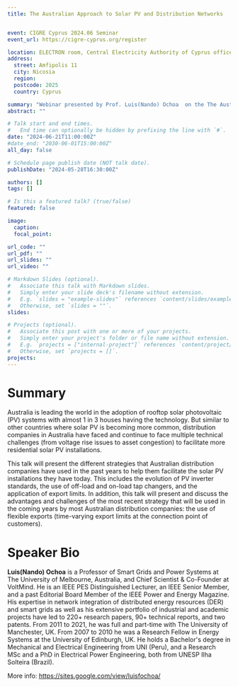 ```yaml
---
title: The Australian Approach to Solar PV and Distribution Networks


event: CIGRE Cyprus 2024.06 Seminar
event_url: https://cigre-cyprus.org/register

location: ELECTRON room, Central Electricity Authority of Cyprus offices
address:
  street: Amfipolis 11
  city: Nicosia
  region: 
  postcode: 2025
  country: Cyprus

summary: "Webinar presented by Prof. Luis(Nando) Ochoa  on the The Australian Approach to Solar PV and Distribution Networks."
abstract: ""

# Talk start and end times.
#   End time can optionally be hidden by prefixing the line with `#`.
date: "2024-06-21T11:00:00Z"
#date_end: "2030-06-01T15:00:00Z"
all_day: false

# Schedule page publish date (NOT talk date).
publishDate: "2024-05-28T16:30:00Z"

authors: []
tags: []

# Is this a featured talk? (true/false)
featured: false

image:
  caption: 
  focal_point: 

url_code: ""
url_pdf: ""
url_slides: ""
url_video: ""

# Markdown Slides (optional).
#   Associate this talk with Markdown slides.
#   Simply enter your slide deck's filename without extension.
#   E.g. `slides = "example-slides"` references `content/slides/example-slides.md`.
#   Otherwise, set `slides = ""`.
slides:

# Projects (optional).
#   Associate this post with one or more of your projects.
#   Simply enter your project's folder or file name without extension.
#   E.g. `projects = ["internal-project"]` references `content/project/deep-learning/index.md`.
#   Otherwise, set `projects = []`.
projects:
---
```


# Summary

Australia is leading the world in the adoption of rooftop solar photovoltaic (PV) systems with almost 1 in 3 houses having the technology. But similar to other countries where solar PV is becoming more common, distribution companies in Australia have faced and continue to face multiple technical challenges (from voltage rise issues to asset congestion) to facilitate more residential solar PV installations.

This talk will present the different strategies that Australian distribution companies have used in the past years to help them facilitate the solar PV installations they have today. This includes the evolution of PV inverter standards, the use of off-load and on-load tap changers, and the application of export limits. In addition, this talk will present and discuss the advantages and challenges of the most recent strategy that will be used in the coming years by most Australian distribution companies: the use of flexible exports (time-varying export limits at the connection point of customers).

# Speaker Bio

**Luis(Nando) Ochoa** is a Professor of Smart Grids and Power Systems at The University of Melbourne, Australia, and Chief Scientist & Co-Founder at VoltMind. He is an IEEE PES Distinguished Lecturer, an IEEE Senior Member, and a past Editorial Board Member of the IEEE Power and Energy Magazine. His expertise in network integration of distributed energy resources (DER) and smart grids as well as his extensive portfolio of industrial and academic projects have led to 220+ research papers, 90+ technical reports, and two patents. From 2011 to 2021, he was full and part-time with The University of Manchester, UK. From 2007 to 2010 he was a Research Fellow in Energy Systems at the University of Edinburgh, UK. He holds a Bachelor's degree in Mechanical and Electrical Engineering from UNI (Peru), and a Research MSc and a PhD in Electrical Power Engineering, both from UNESP Ilha Solteira (Brazil).

More info: https://sites.google.com/view/luisfochoa/ 